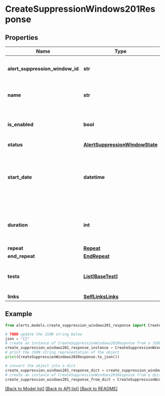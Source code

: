 # CreateSuppressionWindows201Response


## Properties

Name | Type | Description | Notes
------------ | ------------- | ------------- | -------------
**alert_suppression_window_id** | **str** | Unique ID of the alert suppression window. | [optional] [readonly] 
**name** | **str** | Name of the alert suppression window. | [optional] 
**is_enabled** | **bool** | Set to &#x60;false&#x60; for &#x60;disabled&#x60;, &#x60;true&#x60; for &#x60;enabled&#x60;. | [optional] 
**status** | [**AlertSuppressionWindowState**](AlertSuppressionWindowState.md) |  | [optional] 
**start_date** | **datetime** | The date/time when the alert suppression window starts (ISO date-time format). | [optional] 
**duration** | **int** | Duration in seconds the suppression window is active. | [optional] 
**repeat** | [**Repeat**](Repeat.md) |  | [optional] 
**end_repeat** | [**EndRepeat**](EndRepeat.md) |  | [optional] 
**tests** | [**List[BaseTest]**](BaseTest.md) | List of tests assigned to the alert suppression window. | [optional] 
**links** | [**SelfLinksLinks**](SelfLinksLinks.md) |  | [optional] 

## Example

```python
from alerts.models.create_suppression_windows201_response import CreateSuppressionWindows201Response

# TODO update the JSON string below
json = "{}"
# create an instance of CreateSuppressionWindows201Response from a JSON string
create_suppression_windows201_response_instance = CreateSuppressionWindows201Response.from_json(json)
# print the JSON string representation of the object
print(CreateSuppressionWindows201Response.to_json())

# convert the object into a dict
create_suppression_windows201_response_dict = create_suppression_windows201_response_instance.to_dict()
# create an instance of CreateSuppressionWindows201Response from a dict
create_suppression_windows201_response_from_dict = CreateSuppressionWindows201Response.from_dict(create_suppression_windows201_response_dict)
```
[[Back to Model list]](../README.md#documentation-for-models) [[Back to API list]](../README.md#documentation-for-api-endpoints) [[Back to README]](../README.md)


